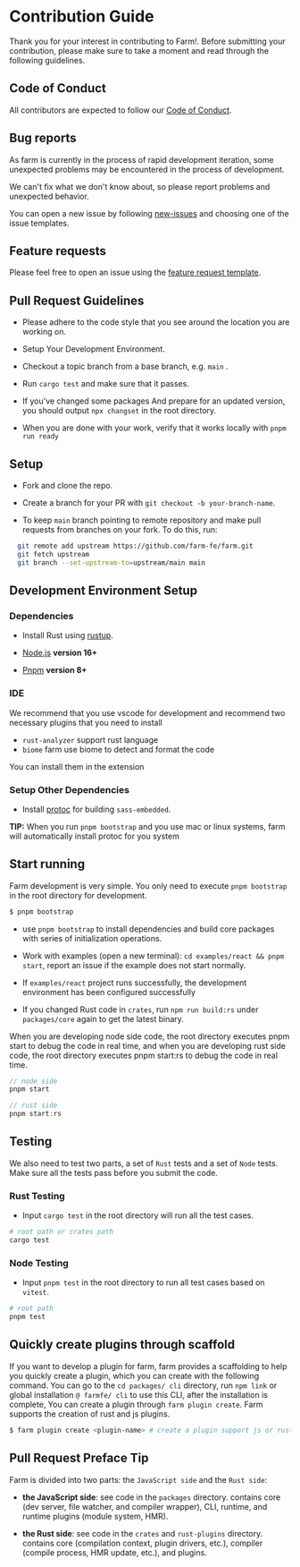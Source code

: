 # Contribution Guide

Thank you for your interest in contributing to Farm!. Before submitting your contribution, please make sure to take a moment and read through the following guidelines.

## Code of Conduct

All contributors are expected to follow our [Code of Conduct](https://www.rust-lang.org/policies/code-of-conduct).

## Bug reports

As farm is currently in the process of rapid development iteration, some unexpected problems may be encountered in the process of development.

We can't fix what we don't know about, so please report problems and unexpected behavior.

You can open a new issue by following [new-issues](https://github.com/farm-fe/farm/issues/new/choose) and choosing one of the issue templates.

## Feature requests

Please feel free to open an issue using the [feature request template](https://github.com/farm-fe/farm/issues/new/choose).

## Pull Request Guidelines

- Please adhere to the code style that you see around the location you are working on.
  
- Setup Your Development Environment.
  
- Checkout a topic branch from a base branch, e.g. `main` .
  
- Run `cargo test` and make sure that it passes.
  
- If you've changed some packages And prepare for an updated version, you should output `npx changset` in the root directory.

- When you are done with your work, verify that it works locally with `pnpm run ready`

## Setup

- Fork and clone the repo.

- Create a branch for your PR with `git checkout -b your-branch-name`.

- To keep `main` branch pointing to remote repository and make pull requests from branches on your fork. To do this, run:

```bash
  git remote add upstream https://github.com/farm-fe/farm.git
  git fetch upstream
  git branch --set-upstream-to=upstream/main main
```


## Development Environment Setup

### Dependencies

- Install Rust using [rustup](https://www.rust-lang.org/tools/install).

- [Node.js](https://nodejs.org) **version 16+**

- [Pnpm](https://pnpm.io) **version 8+**


### IDE

We recommend that you use vscode for development and recommend two necessary plugins that you need to install

- `rust-analyzer` support rust language
- `biome` farm use biome to detect and format the code

You can install them in the extension

### Setup Other Dependencies

- Install [protoc](https://grpc.io/docs/protoc-installation/) for building `sass-embedded`.

**TIP:** When you run `pnpm bootstrap` and you use mac or linux systems, farm will automatically install protoc for you system

## Start running

Farm development is very simple. You only need to execute `pnpm bootstrap` in the root directory for development.

```bash
$ pnpm bootstrap
```

- use `pnpm bootstrap` to install dependencies and build core packages with series of initialization operations.

- Work with examples (open a new terminal): `cd examples/react && pnpm start`, report an issue if the example does not start normally.

- If `examples/react` project runs successfully, the development environment has been configured successfully

- If you changed Rust code in `crates`, run `npm run build:rs` under `packages/core` again to get the latest binary.

When you are developing node side code, the root directory executes pnpm start to debug the code in real time, and when you are developing rust side code, the root directory executes pnpm start:rs to debug the code in real time.

```ts
// node side
pnpm start

// rust side
pnpm start:rs
```

## Testing

We also need to test two parts, a set of `Rust` tests and a set of `Node` tests. Make sure all the tests pass before you submit the code.

### Rust Testing

- Input `cargo test` in the root directory will run all the test cases.

```sh
# root path or crates path
cargo test
```

### Node Testing

- Input `pnpm test` in the root directory to run all test cases based on `vitest`.

```sh
# root path
pnpm test
```

## Quickly create plugins through scaffold

If you want to develop a plugin for farm, farm provides a scaffolding to help you quickly create a plugin, which you can create with the following command.
You can go to the `cd packages/ cli` directory, run `npm link` or global installation `@ farmfe/ cli` to use this CLI, after the installation is complete, You can create a plugin through `farm plugin create`.
Farm supports the creation of rust and js plugins.

```bash
$ farm plugin create <plugin-name> # create a plugin support js or rust
```

## Pull Request Preface Tip

Farm is divided into two parts: the `JavaScript side` and the `Rust side`:

- **the JavaScript side**:
  see code in the `packages` directory. contains core (dev server, file watcher, and compiler wrapper), CLI, runtime, and runtime plugins (module system, HMR).
  
- **the Rust side**:
  see code in the `crates` and `rust-plugins` directory. contains core (compilation context, plugin drivers, etc.), compiler (compile process, HMR update, etc.), and plugins.

